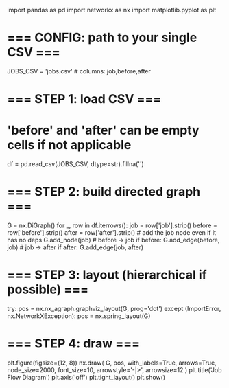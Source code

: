 import pandas as pd
import networkx as nx
import matplotlib.pyplot as plt

# === CONFIG: path to your single CSV ===
JOBS_CSV = 'jobs.csv'  # columns: job,before,after

# === STEP 1: load CSV ===
# 'before' and 'after' can be empty cells if not applicable
df = pd.read_csv(JOBS_CSV, dtype=str).fillna('')

# === STEP 2: build directed graph ===
G = nx.DiGraph()
for _, row in df.iterrows():
    job = row['job'].strip()
    before = row['before'].strip()
    after = row['after'].strip()
    # add the job node even if it has no deps
    G.add_node(job)
    # before → job
    if before:
        G.add_edge(before, job)
    # job → after
    if after:
        G.add_edge(job, after)

# === STEP 3: layout (hierarchical if possible) ===
try:
    pos = nx.nx_agraph.graphviz_layout(G, prog='dot')
except (ImportError, nx.NetworkXException):
    pos = nx.spring_layout(G)

# === STEP 4: draw ===
plt.figure(figsize=(12, 8))
nx.draw(
    G,
    pos,
    with_labels=True,
    arrows=True,
    node_size=2000,
    font_size=10,
    arrowstyle='-|>',
    arrowsize=12
)
plt.title('Job Flow Diagram')
plt.axis('off')
plt.tight_layout()
plt.show()
